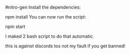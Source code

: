 #nitro-gen
Install the dependencies:

npm install
You can now run the script:

npm start

I maked 2 bash script to do that automatic. 

this is against discords tos not my fault if you get banned!
